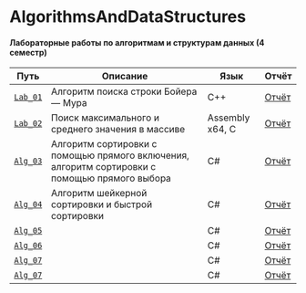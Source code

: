 # AlgorithmsAndDataStructures

#### Лабораторные работы по алгоритмам и структурам данных (4 семестр)

| Путь       | Описание            | Язык | Отчёт |
| ------------- | ------------- |------|------- |
| [`Lab_01`](https://github.com/prekel/AlgorithmsAndDataStructures/tree/master/Lab_01) | Алгоритм поиска строки Бойера — Мура | C++ | [Отчёт](https://github.com/prekel/AlgorithmsAndDataStructures/blob/master/Lab_01/Lab_01_Prekel.pdf) |
| [`Lab_02`](https://github.com/prekel/AlgorithmsAndDataStructures/tree/master/Lab_02) | Поиск максимального и среднего значения в массиве | Assembly x64, C | [Отчёт](https://github.com/prekel/AlgorithmsAndDataStructures/blob/master/Lab_02/Alg_02_Prekel.pdf) |
| [`Alg_03`](https://github.com/prekel/AlgorithmsAndDataStructures/tree/master/Alg_03) | Алгоритм сортировки с помощью прямого включения, алгоритм сортировки с помощью прямого выбора | C# | [Отчёт](https://github.com/prekel/AlgorithmsAndDataStructures/blob/master/Alg_03/Alg_03_Prekel.pdf) |
| [`Alg_04`](https://github.com/prekel/AlgorithmsAndDataStructures/tree/master/Alg_04) | Алгоритм шейкерной сортировки и быстрой сортировки | C# | [Отчёт](https://github.com/prekel/AlgorithmsAndDataStructures/blob/master/Alg_04/Alg_04_Prekel.pdf) |
| [`Alg_05`]() | | C# | [Отчёт]() |
| [`Alg_06`]() | | C# | [Отчёт]() |
| [`Alg_07`]() | | C# | [Отчёт]() |
| [`Alg_07`]() | | C# | [Отчёт]() |

